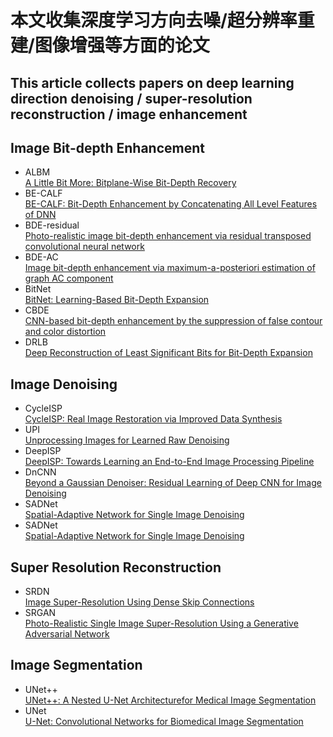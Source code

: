 # 本文收集深度学习方向去噪/超分辨率重建/图像增强等方面的论文
## This article collects papers on deep learning direction denoising / super-resolution reconstruction / image enhancement
## Image Bit-depth Enhancement
- ALBM  
  [A Little Bit More: Bitplane-Wise Bit-Depth Recovery](https://arxiv.org/abs/2005.01091v1)
- BE-CALF  
  [BE-CALF: Bit-Depth Enhancement by Concatenating All Level Features of DNN](https://ieeexplore.ieee.org/document/8713480)
- BDE-residual  
  [Photo-realistic image bit-depth enhancement via residual transposed convolutional neural network](https://www.researchgate.net/publication/332341779_Photo-realistic_Image_Bit-depth_Enhancement_via_Residual_Transposed_Convolutional_Neural_Network)
- BDE-AC  
  [Image bit-depth enhancement via maximum-a-posteriori estimation of graph AC component](https://ieeexplore.ieee.org/document/7025823) 
- BitNet  
  [BitNet: Learning-Based Bit-Depth Expansion](https://arxiv.org/abs/1910.04397v1)
- CBDE  
  [CNN-based bit-depth enhancement by the suppression of false contour and color distortion](https://ieeexplore.ieee.org/document/9023201)
- DRLB  
  [Deep Reconstruction of Least Significant Bits for Bit-Depth Expansion](https://ieeexplore.ieee.org/document/8603810)
## Image Denoising
- CycleISP  
  [CycleISP: Real Image Restoration via Improved Data Synthesis](https://arxiv.org/abs/2003.07761)
- UPI  
  [Unprocessing Images for Learned Raw Denoising](https://arxiv.org/pdf/1811.11127.pdf)
- DeepISP  
  [DeepISP: Towards Learning an End-to-End Image Processing Pipeline](https://arxiv.org/abs/1801.06724v2)
- DnCNN  
  [Beyond a Gaussian Denoiser: Residual Learning of Deep CNN for Image Denoising](https://arxiv.org/abs/1608.03981)
- SADNet  
  [Spatial-Adaptive Network for Single Image Denoising](https://arxiv.org/abs/2001.10291)
- SADNet  
  [Spatial-Adaptive Network for Single Image Denoising](https://arxiv.org/abs/2001.10291)
## Super Resolution Reconstruction
- SRDN  
  [Image Super-Resolution Using Dense Skip Connections](https://openaccess.thecvf.com/content_ICCV_2017/papers/Tong_Image_Super-Resolution_Using_ICCV_2017_paper.pdf)
- SRGAN  
  [Photo-Realistic Single Image Super-Resolution Using a Generative Adversarial Network](https://arxiv.org/pdf/1609.04802v1.pdf)
## Image Segmentation
- UNet++  
  [UNet++: A Nested U-Net Architecturefor Medical Image Segmentation](https://arxiv.org/pdf/1807.10165.pdf)
- UNet  
  [U-Net: Convolutional Networks for Biomedical Image Segmentation](https://arxiv.org/abs/1505.04597v1) 
